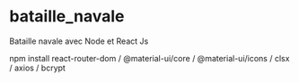 # bataille_navale
Bataille navale avec Node et React Js

npm install react-router-dom / @material-ui/core / @material-ui/icons / clsx / axios / bcrypt
